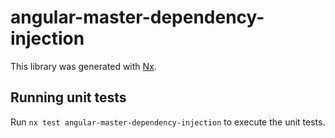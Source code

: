 # angular-master-dependency-injection

This library was generated with [Nx](https://nx.dev).

## Running unit tests

Run `nx test angular-master-dependency-injection` to execute the unit tests.
